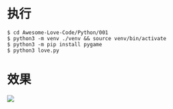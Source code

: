 # 执行

```shell
$ cd Awesome-Love-Code/Python/001
$ python3 -m venv ./venv && source venv/bin/activate
$ python3 -m pip install pygame
$ python3 love.py
```

# 效果

<img src="https://cdn.jsdelivr.net/gh/sun0225SUN/Awesome-Love-Code/assets/img/python/001.jpg"/>
